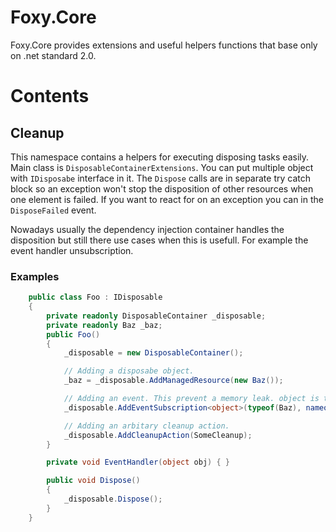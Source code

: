 # Foxy.Core
Foxy.Core provides extensions and useful helpers functions that base only on .net standard 2.0.

# Contents
## Cleanup
This namespace contains a helpers for executing disposing tasks easily. Main class is `DisposableContainerExtensions`. You can put multiple object with `IDisposabe` interface in it. The `Dispose` calls are in separate try catch block so an exception won't stop the disposition of other resources when one element is failed. If you want to react for on an exception you can in the `DisposeFailed` event.

Nowadays usually the dependency injection container handles the disposition but still there use cases when this is usefull. For example the event handler unsubscription.
### Examples
```csharp
    public class Foo : IDisposable
    {
        private readonly DisposableContainer _disposable;
        private readonly Baz _baz;
        public Foo()
        {
            _disposable = new DisposableContainer();

            // Adding a disposabe object.
            _baz = _disposable.AddManagedResource(new Baz());

            // Adding an event. This prevent a memory leak. object is the event argument type.
            _disposable.AddEventSubscription<object>(typeof(Baz), nameof(Baz.StaticEventHandler), EventHandler);

            // Adding an arbitary cleanup action.
            _disposable.AddCleanupAction(SomeCleanup);
        }

        private void EventHandler(object obj) { }

        public void Dispose()
        {
            _disposable.Dispose();
        }
    }
```
